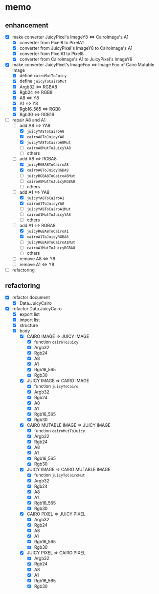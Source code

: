 memo
====

enhancement
-----------

* [x] make converter JuicyPixel's ImageY8 <=> CairoImage's A1
	+ [x] converter from Pixel8 to PixelA1
	+ [x] converter from JuicyPixel's ImageY8 to CairoImage's A1
	+ [x] converter from PixelA1 to Pixel8
	+ [x] converter from CairoImage's A1 to JuicyPixel's ImageY8
* [x] make converter JuicyPixel's ImageFoo <=> Image Foo of Cairo Mutable Image
	+ [x] define `cairoMutToJuicy`
	+ [x] define `juicyToCairoMut`
	+ [x] Argb32 <=> RGBA8
	+ [x] Rgb24 <=> RGB8
	+ [x] A8 <=> Y8
	+ [x] A1 <=> Y8
	+ [x] Rgb16\_565 <=> RGB8
	+ [x] Rgb30 <=> RGB16
* [ ] repair A8 and A1
	+ [ ] add A8 <=> YA8
		- [x] `juicyYA8ToCairoA8`
		- [x] `cairoA8ToJuicyYA8`
		- [x] `juicyYA8ToCairoA8Mut`
		- [ ] `cairoA8MutToJuicyYA8`
		- [ ] others
	+ [ ] add A8 <=> RGBA8
		- [x] `juicyRGBA8ToCairoA8`
		- [x] `cairoA8ToJuicyRGBA8`
		- [ ] `juicyRGBA8ToCairoA8Mut`
		- [ ] `cairoA8MutToJuicyRGBA8`
		- [ ] others
	+ [ ] add A1 <=> YA8
		- [x] `juicyYA8ToCairoA1`
		- [x] `cairoA1ToJuicyYA8`
		- [ ] `juicyYA8ToCairoA1Mut`
		- [ ] `cairoA1MutToJuicyYA8`
		- [ ] others
	+ [ ] add A1 <=> RGBA8
		- [x] `juicyRGBA8ToCairoA1`
		- [x] `cairoA1ToJuicyRGBA8`
		- [ ] `juicyRGBA8ToCairoA1Mut`
		- [ ] `cairoA1MutToJuicyRGBA8`
		- [ ] others
	+ [ ] remove A8 <=> Y8
	+ [ ] remove A1 <=> Y8
* [ ] refactoring

refactoring
-----------

* [x] refactor document
	+ [x] Data.JuicyCairo
* [x] refactor Data.JuicyCairo
	+ [x] export list
	+ [x] import list
	+ [x] structure
	+ [x] body
		- [x] CAIRO IMAGE => JUICY IMAGE
			* [x] function `cairoToJuicy`
			* [x] Argb32
			* [x] Rgb24
			* [x] A8
			* [x] A1
			* [x] Rgb16_565
			* [x] Rgb30
		- [x] JUICY IMAGE => CAIRO IMAGE
			* [x] function `juicyToCairo`
			* [x] Argb32
			* [x] Rgb24
			* [x] A8
			* [x] A1
			* [x] Rgb16_565
			* [x] Rgb30
		- [x] CAIRO MUTABLE IMAGE => JUICY IMAGE
			* [x] function `cairoMutToJuicy`
			* [x] Argb32
			* [x] Rgb24
			* [x] A8
			* [x] A1
			* [x] Rgb16_565
			* [x] Rgb30
		- [x] JUICY IMAGE => CAIRO MUTABLE IMAGE
			* [x] function `juicyToCairoMut`
			* [x] Argb32
			* [x] Rgb24
			* [x] A8
			* [x] A1
			* [x] Rgb16_565
			* [x] Rgb30
		- [x] CAIRO PIXEL => JUICY PIXEL
			* [x] Argb32
			* [x] Rgb24
			* [x] A8
			* [x] A1
			* [x] Rgb16_565
			* [x] Rgb30
		- [x] JUICY PIXEL => CAIRO PIXEL
			* [x] Argb32
			* [x] Rgb24
			* [x] A8
			* [x] A1
			* [x] Rgb16_565
			* [x] Rgb30
